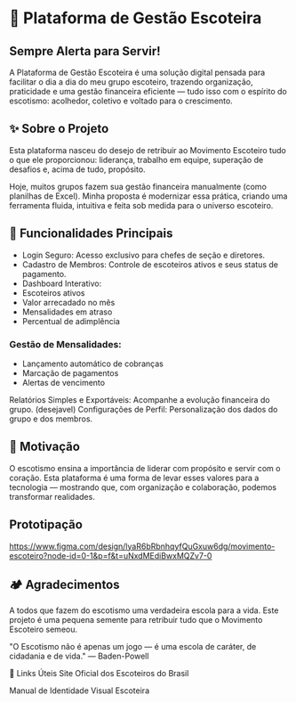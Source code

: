 # 🌿 Plataforma de Gestão Escoteira
## Sempre Alerta para Servir!

A Plataforma de Gestão Escoteira é uma solução digital pensada para facilitar o dia a dia do meu grupo escoteiro, trazendo organização, praticidade e uma gestão financeira eficiente — tudo isso com o espírito do escotismo: acolhedor, coletivo e voltado para o crescimento.
## ✨ Sobre o Projeto
Esta plataforma nasceu do desejo de retribuir ao Movimento Escoteiro tudo o que ele proporcionou: liderança, trabalho em equipe, superação de desafios e, acima de tudo, propósito.

Hoje, muitos grupos fazem sua gestão financeira manualmente (como planilhas de Excel). Minha proposta é modernizar essa prática, criando uma ferramenta fluida, intuitiva e feita sob medida para o universo escoteiro.

## 🎯 Funcionalidades Principais
- Login Seguro: Acesso exclusivo para chefes de seção e diretores.
- Cadastro de Membros: Controle de escoteiros ativos e seus status de pagamento.
- Dashboard Interativo:
- Escoteiros ativos
- Valor arrecadado no mês
- Mensalidades em atraso
- Percentual de adimplência

### Gestão de Mensalidades:
- Lançamento automático de cobranças
- Marcação de pagamentos
- Alertas de vencimento

Relatórios Simples e Exportáveis: Acompanhe a evolução financeira do grupo. (desejavel)
Configurações de Perfil: Personalização dos dados do grupo e dos membros.

## 🌱 Motivação
O escotismo ensina a importância de liderar com propósito e servir com o coração. Esta plataforma é uma forma de levar esses valores para a tecnologia — mostrando que, com organização e colaboração, podemos transformar realidades.

## Prototipação
https://www.figma.com/design/lyaR6bRbnhqyfQuGxuw6dg/movimento-escoteiro?node-id=0-1&p=f&t=uNxdMEdiBwxMQZv7-0
## 🏕️ Agradecimentos
A todos que fazem do escotismo uma verdadeira escola para a vida.
Este projeto é uma pequena semente para retribuir tudo que o Movimento Escoteiro semeou.

"O Escotismo não é apenas um jogo — é uma escola de caráter, de cidadania e de vida."
— Baden-Powell

📎 Links Úteis
Site Oficial dos Escoteiros do Brasil

Manual de Identidade Visual Escoteira
